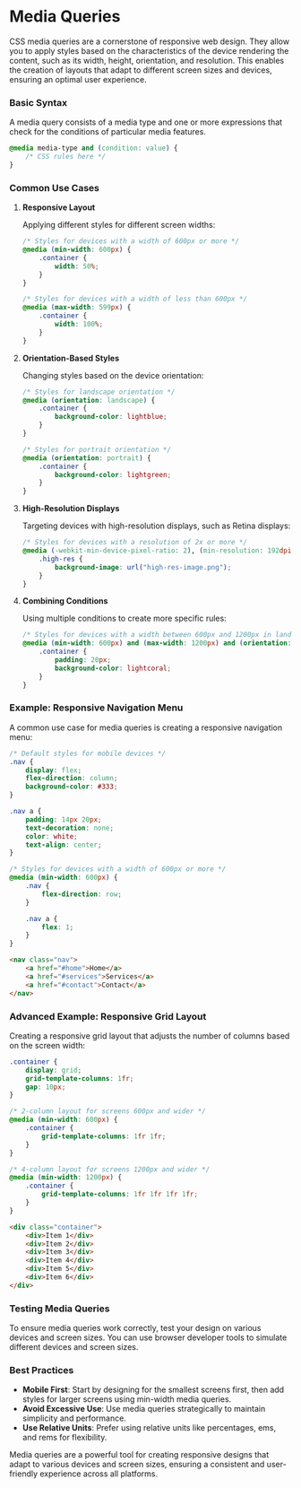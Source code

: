 # Media Queries

CSS media queries are a cornerstone of responsive web design. They allow you to apply styles based on the characteristics of the device rendering the content, such as its width, height, orientation, and resolution. This enables the creation of layouts that adapt to different screen sizes and devices, ensuring an optimal user experience.

### Basic Syntax

A media query consists of a media type and one or more expressions that check for the conditions of particular media features.

```css
@media media-type and (condition: value) {
    /* CSS rules here */
}
```

### Common Use Cases

1. **Responsive Layout**

    Applying different styles for different screen widths:

    ```css
    /* Styles for devices with a width of 600px or more */
    @media (min-width: 600px) {
        .container {
            width: 50%;
        }
    }

    /* Styles for devices with a width of less than 600px */
    @media (max-width: 599px) {
        .container {
            width: 100%;
        }
    }
    ```

2. **Orientation-Based Styles**

    Changing styles based on the device orientation:

    ```css
    /* Styles for landscape orientation */
    @media (orientation: landscape) {
        .container {
            background-color: lightblue;
        }
    }

    /* Styles for portrait orientation */
    @media (orientation: portrait) {
        .container {
            background-color: lightgreen;
        }
    }
    ```

3. **High-Resolution Displays**

    Targeting devices with high-resolution displays, such as Retina displays:

    ```css
    /* Styles for devices with a resolution of 2x or more */
    @media (-webkit-min-device-pixel-ratio: 2), (min-resolution: 192dpi) {
        .high-res {
            background-image: url("high-res-image.png");
        }
    }
    ```

4. **Combining Conditions**

    Using multiple conditions to create more specific rules:

    ```css
    /* Styles for devices with a width between 600px and 1200px in landscape orientation */
    @media (min-width: 600px) and (max-width: 1200px) and (orientation: landscape) {
        .container {
            padding: 20px;
            background-color: lightcoral;
        }
    }
    ```

### Example: Responsive Navigation Menu

A common use case for media queries is creating a responsive navigation menu:

```css
/* Default styles for mobile devices */
.nav {
    display: flex;
    flex-direction: column;
    background-color: #333;
}

.nav a {
    padding: 14px 20px;
    text-decoration: none;
    color: white;
    text-align: center;
}

/* Styles for devices with a width of 600px or more */
@media (min-width: 600px) {
    .nav {
        flex-direction: row;
    }

    .nav a {
        flex: 1;
    }
}
```

```html
<nav class="nav">
    <a href="#home">Home</a>
    <a href="#services">Services</a>
    <a href="#contact">Contact</a>
</nav>
```

### Advanced Example: Responsive Grid Layout

Creating a responsive grid layout that adjusts the number of columns based on the screen width:

```css
.container {
    display: grid;
    grid-template-columns: 1fr;
    gap: 10px;
}

/* 2-column layout for screens 600px and wider */
@media (min-width: 600px) {
    .container {
        grid-template-columns: 1fr 1fr;
    }
}

/* 4-column layout for screens 1200px and wider */
@media (min-width: 1200px) {
    .container {
        grid-template-columns: 1fr 1fr 1fr 1fr;
    }
}
```

```html
<div class="container">
    <div>Item 1</div>
    <div>Item 2</div>
    <div>Item 3</div>
    <div>Item 4</div>
    <div>Item 5</div>
    <div>Item 6</div>
</div>
```

### Testing Media Queries

To ensure media queries work correctly, test your design on various devices and screen sizes. You can use browser developer tools to simulate different devices and screen sizes.

### Best Practices

-   **Mobile First**: Start by designing for the smallest screens first, then add styles for larger screens using min-width media queries.
-   **Avoid Excessive Use**: Use media queries strategically to maintain simplicity and performance.
-   **Use Relative Units**: Prefer using relative units like percentages, ems, and rems for flexibility.

Media queries are a powerful tool for creating responsive designs that adapt to various devices and screen sizes, ensuring a consistent and user-friendly experience across all platforms.

